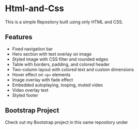 # Html-and-Css

This is a simple Repository built using only HTML and CSS.

## Features

- Fixed navigation bar
- Hero section with text overlay on image
- Styled image with CSS filter and rounded edges
- Table with borders, padding, and colored header
- Two-column layout with colored text and custom dimensions
- Hover effect on `<p>` elements
- Image overlay with fade effect
- Embedded autoplaying, looping, muted video
- Video overlay text
- Styled footer


## Bootstrap Project

Check out my Bootstrap project in this same repository under
